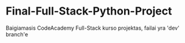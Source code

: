 # Final-Full-Stack-Python-Project
Baigiamasis CodeAcademy Full-Stack kurso projektas, failai yra 'dev' branch'e
